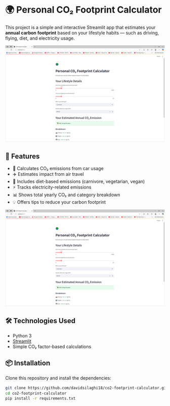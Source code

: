 # 🌍 Personal CO₂ Footprint Calculator

This project is a simple and interactive Streamlit app that estimates your **annual carbon footprint** based on your lifestyle habits — such as driving, flying, diet, and electricity usage.

![App Screenshot](images/screenshot.png)


## 🧠 Features

- 🚗 Calculates CO₂ emissions from car usage
- ✈️ Estimates impact from air travel
- 🥗 Includes diet-based emissions (carnivore, vegetarian, vegan)
- ⚡ Tracks electricity-related emissions
- 📊 Shows total yearly CO₂ and category breakdown
- 💡 Offers tips to reduce your carbon footprint

![App Screenshot](images/screenshot.png)



## 🛠️ Technologies Used

- Python 3
- [Streamlit](https://streamlit.io/)
- Simple CO₂ factor-based calculations

## 📦 Installation

Clone this repository and install the dependencies:

```bash
git clone https://github.com/davidsilaghi18/co2-footprint-calculator.git
cd co2-footprint-calculator
pip install -r requirements.txt
